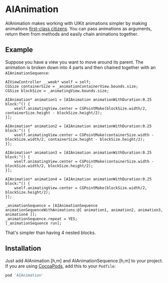AIAnimation
===========

AIAnimation makes working with UIKit animations simpler by making animations [first-class citizens](http://en.wikipedia.org/wiki/First-class_citizen). You can pass animations as arguments, return them from methods and easily chain animations together. 


## Example

Suppose you have a view you want to move around its parent. The animation is broken down into 4 parts and then chained together with an `AIAnimationSequence`:

```ObjC
AIViewController __weak* wself = self;
CGSize containerSize = _animationContainerView.bounds.size;
CGSize blockSize = _animatingView.bounds.size;

AIAnimation* animation1 = [AIAnimation animationWithDuration:0.25 block:^() {
    wself.animatingView.center = CGPointMake(blockSize.width/2, containerSize.height - blockSize.height/2);
}];

AIAnimation* animation2 = [AIAnimation animationWithDuration:0.25 block:^() {
    wself.animatingView.center = CGPointMake(containerSize.width - blockSize.width/2, containerSize.height - blockSize.height/2);
}];

AIAnimation* animation3 = [AIAnimation animationWithDuration:0.25 block:^() {
    wself.animatingView.center = CGPointMake(containerSize.width - blockSize.width/2, blockSize.height/2);
}];

AIAnimation* animation4 = [AIAnimation animationWithDuration:0.25 block:^() {
    wself.animatingView.center = CGPointMake(blockSize.width/2, blockSize.height/2);
}];

_animationSequence = [AIAnimationSequence animationSequenceWithAnimations:@[ animation1, animation2, animation3, animation4 ]];
_animationSequence.repeat = YES;
[_animationSequence run];
```

That's simpler than having 4 nested blocks.


## Installation

Just add AIAnimation.[h,m] and AIAnimationSequence.[h,m] to your project. If you are using [CocoaPods](https://github.com/cocoapods/cocoapods), add this to your `Podfile`:
```ruby
pod 'AIAnimation'
```
